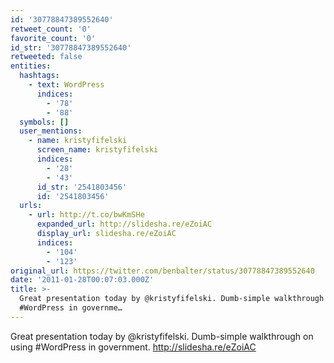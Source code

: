 ```yaml
---
id: '30778847389552640'
retweet_count: '0'
favorite_count: '0'
id_str: '30778847389552640'
retweeted: false
entities:
  hashtags:
    - text: WordPress
      indices:
        - '78'
        - '88'
  symbols: []
  user_mentions:
    - name: kristyfifelski
      screen_name: kristyfifelski
      indices:
        - '28'
        - '43'
      id_str: '2541803456'
      id: '2541803456'
  urls:
    - url: http://t.co/bwKmSHe
      expanded_url: http://slidesha.re/eZoiAC
      display_url: slidesha.re/eZoiAC
      indices:
        - '104'
        - '123'
original_url: https://twitter.com/benbalter/status/30778847389552640
date: '2011-01-28T00:07:03.000Z'
title: >-
  Great presentation today by @kristyfifelski. Dumb-simple walkthrough on using
  #WordPress in governme…
---
```


Great presentation today by @kristyfifelski. Dumb-simple walkthrough on using #WordPress in government. http://slidesha.re/eZoiAC